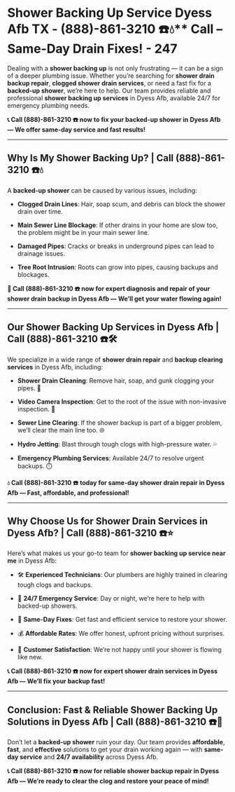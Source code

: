 # Shower Backing Up Service Dyess Afb TX - (888)-861-3210 ☎️💧** Call – Same-Day Drain Fixes! - 247

Dealing with a **shower backing up** is not only frustrating — it can be a sign of a deeper plumbing issue. Whether you’re searching for **shower drain backup repair**, **clogged shower drain services**, or need a fast fix for a **backed-up shower**, we’re here to help. Our team provides reliable and professional **shower backing up services** in Dyess Afb, available 24/7 for emergency plumbing needs.

**📞 Call (888)-861-3210 ☎️ now to fix your backed-up shower in Dyess Afb — We offer same-day service and fast results!**

---

## **Why Is My Shower Backing Up? | Call (888)-861-3210 ☎️💧**

A **backed-up shower** can be caused by various issues, including:

- **Clogged Drain Lines**: Hair, soap scum, and debris can block the shower drain over time.  
- **Main Sewer Line Blockage**: If other drains in your home are slow too, the problem might be in your main sewer line.  
- **Damaged Pipes**: Cracks or breaks in underground pipes can lead to drainage issues.  
- **Tree Root Intrusion**: Roots can grow into pipes, causing backups and blockages.

**🚿 Call (888)-861-3210 ☎️ now for expert diagnosis and repair of your shower drain backup in Dyess Afb — We’ll get your water flowing again!**

---

## **Our Shower Backing Up Services in Dyess Afb | Call (888)-861-3210 ☎️🛠️**

We specialize in a wide range of **shower drain repair** and **backup clearing services** in Dyess Afb, including:

- **Shower Drain Cleaning**: Remove hair, soap, and gunk clogging your pipes. 🧼  
- **Video Camera Inspection**: Get to the root of the issue with non-invasive inspection. 🎥  
- **Sewer Line Clearing**: If the shower backup is part of a bigger problem, we’ll clear the main line too. 🌐  
- **Hydro Jetting**: Blast through tough clogs with high-pressure water. 💦  
- **Emergency Plumbing Services**: Available 24/7 to resolve urgent backups. ⏱️

**💧 Call (888)-861-3210 ☎️ today for same-day shower drain repair in Dyess Afb — Fast, affordable, and professional!**

---

## **Why Choose Us for Shower Drain Services in Dyess Afb? | Call (888)-861-3210 ☎️⭐**

Here’s what makes us your go-to team for **shower backing up service near me** in Dyess Afb:

- 🛠️ **Experienced Technicians**: Our plumbers are highly trained in clearing tough clogs and backups.  
- 🚨 **24/7 Emergency Service**: Day or night, we’re here to help with backed-up showers.  
- 🚿 **Same-Day Fixes**: Get fast and efficient service to restore your shower.  
- 💰 **Affordable Rates**: We offer honest, upfront pricing without surprises.  
- 🌟 **Customer Satisfaction**: We’re not happy until your shower is flowing like new.

**📞 Call (888)-861-3210 ☎️ now for expert shower drain services in Dyess Afb — We’ll fix your backup fast!**

---

## **Conclusion: Fast & Reliable Shower Backing Up Solutions in Dyess Afb | Call (888)-861-3210 ☎️🚿**

Don’t let a **backed-up shower** ruin your day. Our team provides **affordable**, **fast**, and **effective** solutions to get your drain working again — with **same-day service** and **24/7 availability** across Dyess Afb.

**📞 Call (888)-861-3210 ☎️ now for reliable shower backup repair in Dyess Afb — We’re ready to clear the clog and restore your peace of mind!**
